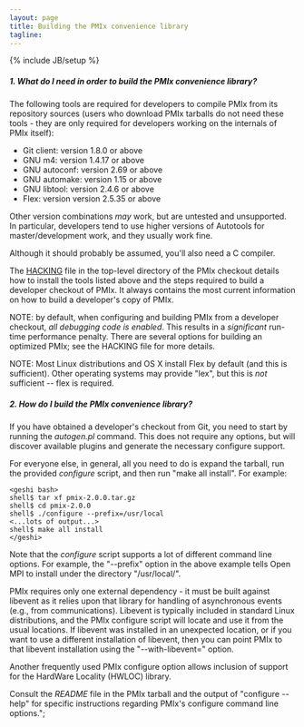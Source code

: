 ```yaml
---
layout: page
title: Building the PMIx convenience library
tagline: 
---
```

{% include JB/setup %}

##### 1. What do I need in order to build the PMIx convenience library?

  The following tools are required for developers to compile PMIx from its repository sources (users who download PMIx tarballs do not need these tools - they are only required for developers working on the internals of PMIx itself):

  * Git client: version 1.8.0 or above
  * GNU m4: version 1.4.17 or above
  * GNU autoconf: version 2.69 or above
  * GNU automake: version 1.15 or above
  * GNU libtool: version 2.4.6 or above
  * Flex: version version 2.5.35 or above

  Other version combinations _may_ work, but are untested
  and unsupported.  In particular, developers tend to use higher
  versions of Autotools for master/development work, and they
  usually work fine.

  Although it should probably be assumed, you'll also need a C compiler.

  The [HACKING](https://github.com/pmix/master/blob/master/HACKING) file in the top-level directory of the PMIx checkout
  details how to install the tools listed above and the steps required
  to build a developer checkout of PMIx.  It always contains the
  most current information on how to build a developer's copy of PMIx.

  NOTE: by default, when configuring and building
  PMIx from a developer checkout, _all debugging code is enabled_. This results in a
  _significant_ run-time performance penalty.  There are
  several options for building an optimized PMIx; see the HACKING
  file for more details.

  NOTE: Most Linux distributions and OS X install
  Flex by default (and this is sufficient).  Other operating systems may
  provide "lex", but this is _not_ sufficient -- flex is
  required.

##### 2. How do I build the PMIx convenience library?

  If you have obtained a developer's checkout from Git, you need to start by running the _autogen.pl_ command. This does not require any options, but will discover available plugins and generate the necessary configure support.

  For everyone else, in general, all you need to do is expand the
  tarball, run the provided _configure_ script, and then run "make all
  install".  For example:

  ```
  <geshi bash>
  shell$ tar xf pmix-2.0.0.tar.gz
  shell$ cd pmix-2.0.0
  shell$ ./configure --prefix=/usr/local
  <...lots of output...>
  shell$ make all install
  </geshi>
  ```

  Note that the _configure_ script supports a lot of different command
  line options.  For example, the "--prefix" option in the above example
  tells Open MPI to install under the directory "/usr/local/".

  PMIx requires only one external dependency - it must be built against libevent as it relies upon that library for handling of asynchronous events (e.g., from communications). Libevent is typically included in standard Linux distributions, and the PMIx configure script will locate and use it from the usual locations. If libevent was installed in an unexpected location, or if you want to use a different installation of libevent, then you can point PMIx to that libevent installation using the "--with-libevent=<foo>" option.

  Another frequently used PMIx configure option allows inclusion of support for the HardWare Locality (HWLOC) library.

  Consult the _README_ file in the PMIx tarball and the output of
  "configure --help" for specific instructions regarding PMIx's
  configure command line options.";

